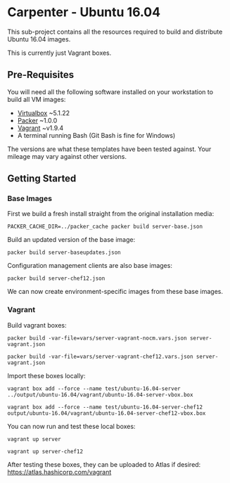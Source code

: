 # Carpenter - Ubuntu 16.04

This sub-project contains all the resources required to build and distribute Ubuntu 16.04 images. 

This is currently just Vagrant boxes.


## Pre-Requisites 

You will need all the following software installed on your workstation to build all VM images:

  - [Virtualbox](https://www.virtualbox.org/) ~5.1.22
  - [Packer](https://www.packer.io/) ~1.0.0
  - [Vagrant](https://www.vagrantup.com/) ~v1.9.4
  - A terminal running Bash (Git Bash is fine for Windows)

The versions are what these templates have been tested against. Your mileage may vary against other versions.


## Getting Started

### Base Images

First we build a fresh install straight from the original installation media:

```
PACKER_CACHE_DIR=../packer_cache packer build server-base.json
```

Build an updated version of the base image:

```
packer build server-baseupdates.json
```

Configuration management clients are also base images:

```
packer build server-chef12.json
```

We can now create environment-specific images from these base images.


### Vagrant

Build vagrant boxes:

```
packer build -var-file=vars/server-vagrant-nocm.vars.json server-vagrant.json
```
```
packer build -var-file=vars/server-vagrant-chef12.vars.json server-vagrant.json
```

Import these boxes locally:

```
vagrant box add --force --name test/ubuntu-16.04-server ../output/ubuntu-16.04/vagrant/ubuntu-16.04-server-vbox.box
```
```
vagrant box add --force --name test/ubuntu-16.04-server-chef12 output/ubuntu-16.04/vagrant/ubuntu-16.04-server-chef12-vbox.box
```

You can now run and test these local boxes:

```
vagrant up server
```
```
vagrant up server-chef12
```

After testing these boxes, they can be uploaded to Atlas if desired: https://atlas.hashicorp.com/vagrant
